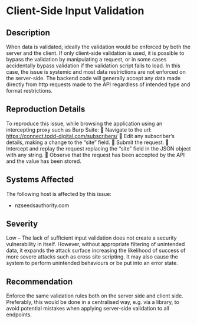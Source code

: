Client-Side Input Validation 
=================================

Description
-----------
When data is validated, ideally the validation would be enforced by both the server and the client. If only client-side validation is used, it is possible to bypass the validation by manipulating a request, or in some cases accidentally bypass validation if the validation script fails to load.
In this case, the issue is systemic and most data restrictions are not enforced on the server-side. The backend code will generally accept any data made directly from http requests made to the API regardless of intended type and format restrictions. 

Reproduction Details
--------------------
To reproduce this issue, while browsing the application using an intercepting proxy such as Burp Suite:
	Navigate to the url: https://connect.todd-digital.com/subscribers/ 
	Edit any subscriber’s details, making a change to the “site” field.
	Submit the request.
	Intercept and replay the request replacing the “site” field in the JSON object with any string.
	Observe that the request has been accepted by the API and the value has been stored.


Systems Affected
----------------
The following host is affected by this issue:
* nzseedsauthority.com

Severity
--------
Low – The lack of sufficient input validation does not create a security vulnerability in itself. However, without appropriate filtering of unintended data, it expands the attack surface increasing the likelihood of success of more severe attacks such as cross site scripting. It may also cause the system to perform unintended behaviours or be put into an error state. 

Recommendation
--------------
Enforce the same validation rules both on the server side and client side.
Preferably, this would be done in a centralised way, e.g. via a library, to avoid potential mistakes when applying server-side validation to all endpoints.

